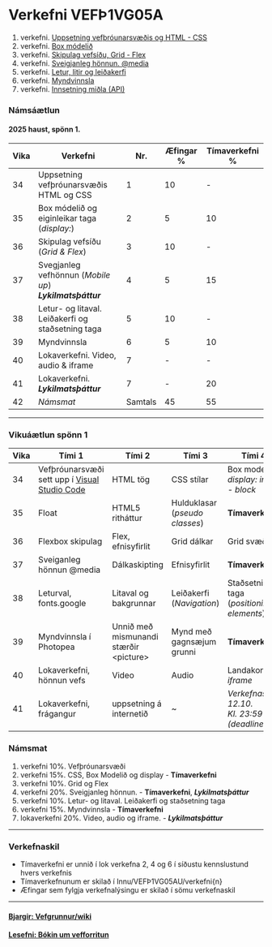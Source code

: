 # Verkefni VEFÞ1VG05A

1. verkefni. [Uppsetning vefþróunarsvæðis og HTML - CSS](Verkefni-1/)
1. verkefni. [Box módelið](Verkefni-2/) 
1. verkefni. [Skipulag vefsíðu, Grid - Flex](Verkefni-3/) 
1. verkefni. [Sveigjanleg hönnun. @media](Verkefni-4/) 
1. verkefni. [Letur, litir og leiðakerfi](Verkefni-5/README.md) 
1. verkefni. [Myndvinnsla](Verkefni-6/)
1. verkefni. [Innsetning miðla (API)](Verkefni-7/README.md) 

### Námsáætlun

#### 2025 haust, spönn 1. 

| Vika  | Verkefni  | Nr. | Æfingar % | Tímaverkefni % |
|---|---|---|---|---|
| 34 | Uppsetning vefþróunarsvæðis <br> HTML og CSS | 1  | 10 | - |
| 35 | Box módelið og eiginleikar taga (_display:_) | 2 | 5 | 10 |
| 36 | Skipulag vefsíðu (_Grid & Flex_) | 3  | 10 | - |
| 37 | Svegjanleg vefhönnun (_Mobile up_)<br> _**Lykilmatsþáttur**_ | 4  | 5 | 15 |
| 38 | Letur- og litaval.<br> Leiðakerfi og staðsetning taga | 5  | 10 | - | 
| 39 | Myndvinnsla | 6 | 5 | 10 |
| 40 | Lokaverkefni. Video, audio & iframe |  7 | - | - |
| 41 | Lokaverkefni. _**Lykilmatsþáttur**_ | 7 | - | 20 |
| 42 | _Námsmat_ | Samtals | 45 | 55 |

---

### Vikuáætlun spönn 1

| Vika | Tími 1  | Tími 2 | Tími 3 | Tími 4 | 
| --- | --- | --- | --- | --- | 
| 34 | Vefþróunarsvæði sett upp í [Visual Studio Code](https://code.visualstudio.com/) | HTML tög |  CSS stílar  | Box modelið, _display: inline - block_ | 
| 35 | Float | HTML5 ritháttur  | Hulduklasar (_pseudo classes_) | **Tímaverkefni** | 
| 36 | Flexbox skipulag | Flex,  efnisyfirlit | Grid dálkar | Grid svæði |   
| 37 | Sveiganleg hönnun  @media | Dálkaskipting | Efnisyfirlit | **Tímaverkefni** | 
| 38 | Leturval, fonts.google  | Litaval og bakgrunnar | Leiðakerfi (_Navigation_) | Staðsetning taga <br> (_positioning elements_) | 
| 39 | Myndvinnsla í Photopea | Unnið með mismunandi stærðir &lt;picture> | Mynd með gagnsæjum grunni  | **Tímaverkefni** |        
| 40 | Lokaverkefni, hönnun vefs | Video | Audio | Landakort í _iframe_ |
| 41 | Lokaverkefni, frágangur | uppsetning á internetið | ~ | _Verkefnaskil 12.10. <br> Kl. 23:59 (deadline)_ |
 
### Námsmat

1. verkefni 10%.  Vefþróunarsvæði
1. verkefni 15%. CSS, Box Modelið og display - **Tímaverkefni**
1. verkefni 10%. Grid og Flex
1. verkefni 20%. Sveigjanleg hönnun. -  **Tímaverkefni**, _**Lykilmatsþáttur**_
1. verkefni 10%. Letur- og litaval. Leiðakerfi og staðsetning taga
1. verkefni 15%. Myndvinnsla  - **Tímaverkefni**
1. lokaverkefni 20%. Video, audio og iframe. -  _**Lykilmatsþáttur**_

---

### Verkefnaskil 

-  Tímaverkefni er unnið í lok verkefna 2, 4 og 6 í síðustu kennslustund hvers verkefnis
-  Tímaverkefnunum er skilað í Innu/VEFÞ1VG05AU/verkefni{n}
-  Æfingar sem fylgja verkefnalýsingu er skilað í sömu verkefnaskil 

---

#### [Bjargir: Vefgrunnur/wiki](https://github.com/vefgrunnur/25V_verkefni/wiki)

#### [Lesefni: Bókin um vef­forritun](https://bok.vefforritun.is/)
